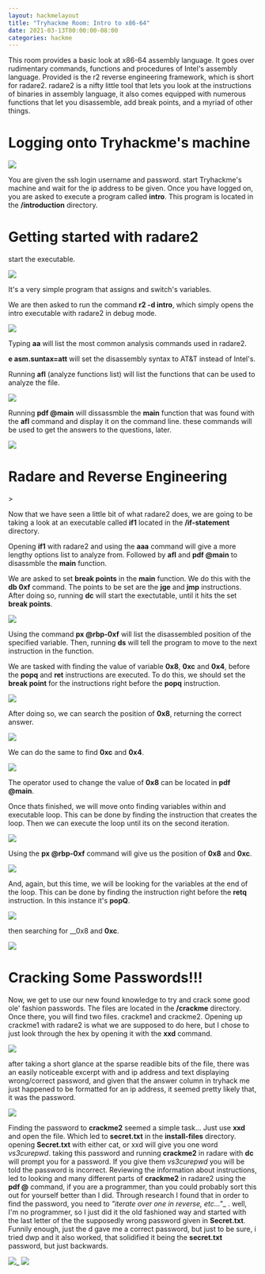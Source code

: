 ```yaml
---
layout: hackmelayout
title: "Tryhackme Room: Intro to x86-64"
date: 2021-03-13T00:00:00-08:00 
categories: hackme
---
```


This room provides a basic look at x86-64 assembly language. It goes over rudimentary commands, functions and procedures of Intel's assembly language. Provided is the r2 reverse engineering framework, which is short for radare2. radare2 is a nifty little tool that lets you look at the instructions of binaries in assembly language, it also comes equipped with numerous functions that let you disassemble, add break points, and a myriad of other things.

<h1>Logging onto Tryhackme's machine</h1>

![]({{site.baseurl}}/assets/thmlogin.jpg)

You are given the ssh login username and password. start Tryhackme's machine and wait for the ip address to be given. Once you have logged on, you are asked to execute a program called **intro**. This program is located in the __/introduction__ directory. 


<h1>Getting started with radare2</h1>
start the executable.

![]({{site.baseurl}}/assets/runintro.jpg)

It's a very simple program that assigns and switch's variables.

We are then asked to run the command __r2 -d intro__, which simply opens the intro executable with radare2 in debug mode. 

![]({{site.baseurl}}/assets/radare2intro.jpg)

Typing __aa__ will list the most common analysis commands used in radare2.

__e asm.suntax=att__ will set the disassembly syntax to AT&T instead of Intel's.

Running __afl__ (analyze functions list) will list the functions that can be used to analyze the file.

![]({{site.baseurl}}/assets/afl.jpg)

Running __pdf @main__ will dissassmble the __main__ function that was found with the __afl__ command and display it on the command line. these commands will be used to get the answers to the questions, later.

![]({{site.baseurl}}/assets/pdfmain.jpg)

<h1>Radare and Reverse Engineering</h1>>

Now that we have seen a little bit of what radare2 does, we are going to be taking a look at an executable called __if1__ located in the __/if-statement__ directory.

Opening __if1__ with radare2 and using the __aaa__ command will give a more lengthy options list to analyze from. Followed by __afl__ and __pdf @main__ to disassmble the __main__ function.

We are asked to set __break points__ in the __main__ function. We do this with the __db 0xf__ command. The points to be set are the __jge__ and __jmp__ instructions.
After doing so, running __dc__ will start the exectutable, until it hits the set __break points__.

![]({{site.baseurl}}/assets/db1.jpg)

Using the command __px @rbp-0xf__ will list the disassembled position of the specified variable.
Then, running __ds__ will tell the program to move to the next instruction in the function. 

We are tasked with finding the value of variable __0x8__, __0xc__ and __0x4__, before the __popq__ and __ret__ instructions are executed. To do this, we should set the __break point__ for the instructions right before the __popq__ instruction.

![]({{site.baseurl}}/assets/db3.jpg)

After doing so, we can search the position of __0x8__, returning the correct answer.

![]({{site.baseurl}}/assets/db4.jpg)

We can do the same to find __0xc__ and __0x4__.

![]({{site.baseurl}}/assets/var1.jpg)

The operator used to change the value of __0x8__ can be located in __pdf @main__.

Once thats finished, we will move onto finding variables within and executable loop. This can be done by finding the instruction that creates the loop. Then we can execute the loop until its on the second iteration.

![]({{site.baseurl}}/assets/loop1.jpg)

Using the __px @rbp-0xf__ command will give us the position of __0x8__ and __0xc__.

![]({{site.baseurl}}/assets/oxc1.jpg)

And, again, but this time, we will be looking for the variables at the end of the loop. This can be done by finding the instruction right before the __retq__ instruction. In this instance it's __popQ__.

![]({{site.baseurl}}/assets/loop2.jpg)

then searching for __0x8 and __0xc__.

![]({{site.baseurl}}/assets/ox8c.jpg)

<h1>Cracking Some Passwords!!!</h1>

Now, we get to use our new found knowledge to try and crack some good ole' fashion passwords. The files are located in the __/crackme__ directory. Once there, you will find two files. crackme1 and crackme2. Opening up crackme1 with radare2 is what we are supposed to do here, but I chose to just look through the hex by opening it with the __xxd__ command. 

![]({{site.baseurl}}/assets/crackme1.jpg)

after taking a short glance at the sparse readible bits of the file, there was an easily noticeable excerpt with and ip address and text displaying wrong/correct password, and given that the answer column in tryhack me just happened to be formatted for an ip address, it seemed pretty likely that, it was the password.

![]({{site.baseurl}}/assets/crackme11.jpg)

Finding the password to __crackme2__ seemed a simple task... Just use __xxd__ and open the file. Which led to __secret.txt__ in the __install-files__ directory. opening __Secret.txt__ with either cat, or xxd will give you one word _vs3curepwd_. taking this password and running __crackme2__ in radare with __dc__ will prompt you for a password. If you give them _vs3curepwd_ you will be told the password is incorrect. Reviewing the information about instructions, led to looking and many different parts of __crackme2__ in radare2 using the __pdf @__ command, if you are a programmer, than you could probably sort this out for yourself better than I did. Through research I found that in order to find the password, you need to _"iterate over one in reverse, etc..."__ . well, I'm no programmer, so I just did it the old fashioned way and started with the last letter of the the supposedly wrong password given in __Secret.txt__. Funnily enough, just the d gave me a correct password, but just to be sure, i tried dwp and it also worked, that solidified it being the __secret.txt__ password, but just backwards. 

![]({{site.baseurl}}/assets/securepword.jpg)_
![]({{site.baseurl}}/assets/securepwordy.jpg)